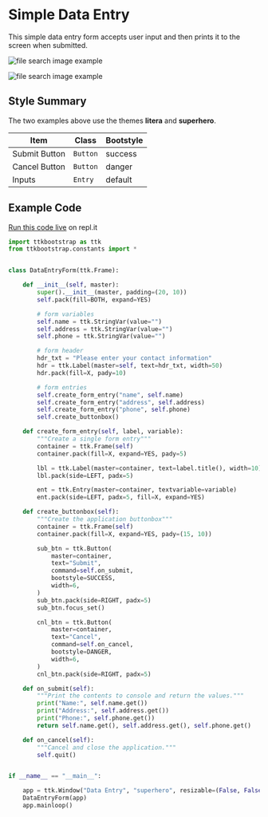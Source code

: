 # Simple Data Entry
This simple data entry form accepts user input and then prints it to the screen when submitted.

![file search image example](../assets/gallery/simple_data_entry_light.png)

![file search image example](../assets/gallery/simple_data_entry_dark.png)

## Style Summary
The two examples above use the themes **litera** and **superhero**.

| Item          | Class    | Bootstyle |
| ------------- | -------- | --------- |
| Submit Button | `Button` | success   |
| Cancel Button | `Button` | danger    |
| Inputs        | `Entry`  | default   |

## Example Code
[Run this code live](https://replit.com/@israel-dryer/data-entry#main.py) on repl.it

```python
import ttkbootstrap as ttk
from ttkbootstrap.constants import *


class DataEntryForm(ttk.Frame):

    def __init__(self, master):
        super().__init__(master, padding=(20, 10))
        self.pack(fill=BOTH, expand=YES)

        # form variables
        self.name = ttk.StringVar(value="")
        self.address = ttk.StringVar(value="")
        self.phone = ttk.StringVar(value="")

        # form header
        hdr_txt = "Please enter your contact information" 
        hdr = ttk.Label(master=self, text=hdr_txt, width=50)
        hdr.pack(fill=X, pady=10)

        # form entries
        self.create_form_entry("name", self.name)
        self.create_form_entry("address", self.address)
        self.create_form_entry("phone", self.phone)
        self.create_buttonbox()

    def create_form_entry(self, label, variable):
        """Create a single form entry"""
        container = ttk.Frame(self)
        container.pack(fill=X, expand=YES, pady=5)

        lbl = ttk.Label(master=container, text=label.title(), width=10)
        lbl.pack(side=LEFT, padx=5)

        ent = ttk.Entry(master=container, textvariable=variable)
        ent.pack(side=LEFT, padx=5, fill=X, expand=YES)

    def create_buttonbox(self):
        """Create the application buttonbox"""
        container = ttk.Frame(self)
        container.pack(fill=X, expand=YES, pady=(15, 10))

        sub_btn = ttk.Button(
            master=container,
            text="Submit",
            command=self.on_submit,
            bootstyle=SUCCESS,
            width=6,
        )
        sub_btn.pack(side=RIGHT, padx=5)
        sub_btn.focus_set()

        cnl_btn = ttk.Button(
            master=container,
            text="Cancel",
            command=self.on_cancel,
            bootstyle=DANGER,
            width=6,
        )
        cnl_btn.pack(side=RIGHT, padx=5)

    def on_submit(self):
        """Print the contents to console and return the values."""
        print("Name:", self.name.get())
        print("Address:", self.address.get())
        print("Phone:", self.phone.get())
        return self.name.get(), self.address.get(), self.phone.get()

    def on_cancel(self):
        """Cancel and close the application."""
        self.quit()


if __name__ == "__main__":

    app = ttk.Window("Data Entry", "superhero", resizable=(False, False))
    DataEntryForm(app)
    app.mainloop()
```